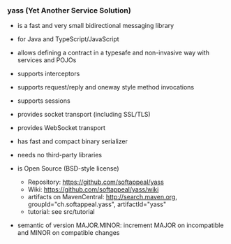 ### yass (Yet Another Service Solution)

* is a fast and very small bidirectional messaging library

* for Java and TypeScript/JavaScript

* allows defining a contract in a typesafe and non-invasive way with services and POJOs

* supports interceptors

* supports request/reply and oneway style method invocations

* supports sessions

* provides socket transport (including SSL/TLS)

* provides WebSocket transport

* has fast and compact binary serializer

* needs no third-party libraries

* is Open Source (BSD-style license)
  * Repository: https://github.com/softappeal/yass
  * Wiki: https://github.com/softappeal/yass/wiki
  * artifacts on MavenCentral: http://search.maven.org, groupId="ch.softappeal.yass", artifactId="yass"
  * tutorial: see src/tutorial

* semantic of version MAJOR.MINOR: increment MAJOR on incompatible and MINOR on compatible changes
